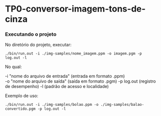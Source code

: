 # TP0-conversor-imagem-tons-de-cinza

### Executando o projeto

No diretório do projeto, executar:

`./bin/run.out -i ./img-samples/nome_imagem.ppm -o imagem.pgm -p log.out -l`

No qual:

-i  "nome do arquivo de entrada"  (entrada em formato .ppm)                   
-o  "nome do arquivo de saída"    (saída em formato .pgm)
-p  log.out            (registro de desempenho)
-l                     (padrão de acesso e localidade)

Exemplo de uso:

`./bin/run.out -i ./img-samples/bolao.ppm -o ./img-samples/balao-convertido.pgm -p log.out -l`
